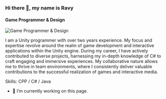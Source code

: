 ### Hi there 👋, my name is Ravy
#### Game Programmer & Design
![Game Programmer & Design](https://i.redd.it/a3ftzqi7ide71.png)

I am a Unity programmer with over two years experience. My focus and expertise revolve around the realm of game development and interactive applications within the Unity engine. During my career, I have actively contributed to diverse projects, harnessing my in-depth knowledge of C# to craft engaging and immersive experiences. My collaborative nature allows me to thrive in team environments, where I consistently deliver valuable contributions to the successful realization of games and interactive media.

Skills: CPP / C# / Java

- 🔭 I’m currently working on this page. 




